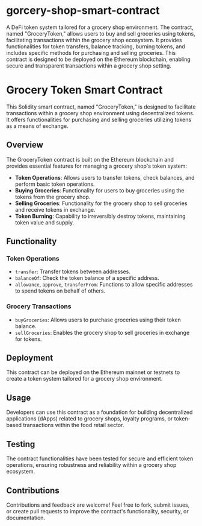 # gorcery-shop-smart-contract
A DeFi token system tailored for a grocery shop environment. The contract, named "GroceryToken," allows users to buy and sell groceries using tokens, facilitating transactions within the grocery shop ecosystem. It provides functionalities for token transfers, balance tracking, burning tokens, and includes specific methods for purchasing and selling groceries. This contract is designed to be deployed on the Ethereum blockchain, enabling secure and transparent transactions within a grocery shop setting.
# Grocery Token Smart Contract

This Solidity smart contract, named "GroceryToken," is designed to facilitate transactions within a grocery shop environment using decentralized tokens. It offers functionalities for purchasing and selling groceries utilizing tokens as a means of exchange.

## Overview

The GroceryToken contract is built on the Ethereum blockchain and provides essential features for managing a grocery shop's token system:

- **Token Operations**: Allows users to transfer tokens, check balances, and perform basic token operations.
- **Buying Groceries**: Functionality for users to buy groceries using the tokens from the grocery shop.
- **Selling Groceries**: Functionality for the grocery shop to sell groceries and receive tokens in exchange.
- **Token Burning**: Capability to irreversibly destroy tokens, maintaining token value and supply.

## Functionality

### Token Operations

- `transfer`: Transfer tokens between addresses.
- `balanceOf`: Check the token balance of a specific address.
- `allowance`, `approve`, `transferFrom`: Functions to allow specific addresses to spend tokens on behalf of others.

### Grocery Transactions

- `buyGroceries`: Allows users to purchase groceries using their token balance.
- `sellGroceries`: Enables the grocery shop to sell groceries in exchange for tokens.

## Deployment

This contract can be deployed on the Ethereum mainnet or testnets to create a token system tailored for a grocery shop environment.

## Usage

Developers can use this contract as a foundation for building decentralized applications (dApps) related to grocery shops, loyalty programs, or token-based transactions within the food retail sector.

## Testing

The contract functionalities have been tested for secure and efficient token operations, ensuring robustness and reliability within a grocery shop ecosystem.

## Contributions

Contributions and feedback are welcome! Feel free to fork, submit issues, or create pull requests to improve the contract's functionality, security, or documentation.
